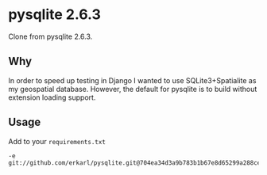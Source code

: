 # pysqlite 2.6.3
Clone from pysqlite 2.6.3.

## Why
In order to speed up testing in Django I wanted to use SQLite3+Spatialite as my geospatial database. However, the default for pysqlite is to build without extension loading support.

## Usage
Add to your `requirements.txt`
```console
-e git://github.com/erkarl/pysqlite.git@704ea34d3a9b783b1b67e8d65299a288ce50fb8a#egg=pysqlite
```
